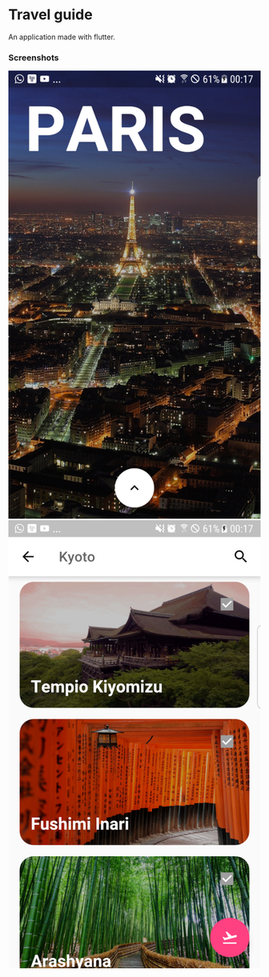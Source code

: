 # Travel guide
An application made with flutter.

### Screenshots

![1](screenshots/flutter_01.png)
![2](screenshots/flutter_02.png)
